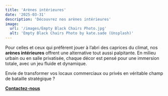 ```yaml
---
title: 'Arènes intérieures'
date: '2025-03-31'
description: 'Découvrez nos arènes intérieures'
image:
  url: '/images/Empty Black Chairs Photo.jpg'
  alt: 'Empty Black Chairs Photo by kate.sade (Unsplash)'
---
```


Pour celles et ceux qui préfèrent jouer à l’abri des caprices du climat, nos **arènes intérieures** offrent une alternative tout aussi palpitante. En milieu urbain ou en salle privatisée, chaque décor est pensé pour une immersion totale, avec un jeu fluide et dynamique.

Envie de transformer vos locaux commerciaux ou privés en véritable champ de bataille stratégique ?

[**Contactez-nous**](/contact)